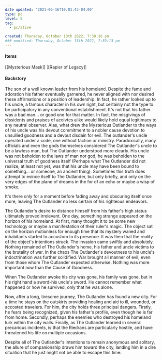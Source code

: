 ```yaml
---
date updated: '2021-06-16T10:01:43-04:00'
type: pc
level: 5
tag:
  - pc/alive

created: Thursday, October 13th 2022, 7:38:16 pm
### modified: Thursday, October 13th 2022, 7:39:13 pm
---
```


#### Items
[[Mysterious Mask]]
[[Rapier of Legacy]]

#### Backstory

The son of a well known leader from his homeland. Despite the fame and adoration his father eventually garnered, he never aligned with nor desired these affirmations or a position of leadership. In fact, he rather looked up to his uncle, a famous character in his own right, but certainly not the type to be participatory in any conventional establishment. It's not that his father was a bad man... or good one for that matter. In fact, the misgivings of dissidents and praises of acolvtes alike would likely hold equal legitimacy to any neutral observer. Alas, what drew the Mysterious Outlander to the ways of his uncle was his devout commitment to a nobler cause devotion to unsullied goodness and a devout disdain for evil. The outlander's uncle operated under a code, one without faction or ministry. Paradoxically, many officials and even the gods themselves considered The Outlander's uncle to be a lawless man, but The Outlander understood more clearly. His uncle was not beholden to the laws of man nor god, he was beholden to the universal truth of goodness itself (Perhaps what The Outlander did not realize, at least not yet, was that his uncle may have been bound to something... or someone, an ancient thing). Sometimes this truth does attempt to evince itself to The Outlander, but only briefly, and only on the very edges of the plane of dreams in the for of an echo or maybe a wisp of smoke.

It's there only for a moment before fading away and obscuring itself once more, leaving The Outlander no less certain of his righteous endeavors.

The Outlander's desire to distance himself from his father's high status ultimately proved irrelevant. One day, something strange appeared on the horizon of his homeland. At first, many thought it to be some new technology or maybe a manifestation of their ruler's magic. The object sat on the horizon motionless for enough time that its mystery waned and inhabitants started to accustom to its presence. It was then that the reality of the object's intentions struck. The invasion came swiftly and absolutely. Nothing remained of The Outlander's home, his father and uncle victims to the brutality of war. In the chaos The Outlander's devoutness to his uncle's indoctrination was further solidified. War brought all manner of evil, even from those whom The Outlander expected otherwise. Nothing was more important now than the Cause of Goodness.

When The Outlander awoke his city was gone, his family was gone, but in his right hand a sword-his uncle's sword. He cannot remember what happened or how he survived, only that he was alone.

Now, after a long, tiresome journey, The Outlander has found a new city. For a time he stays on the outskirts providing healing and aid to ill, wounded, or accosted travelers. For him, the city holds three principal dangers. Firstly, he fears being recognized, given his father's profile, even though he is far from home. Secondly, perhaps the enemies who destroyed his homeland lurk within the city walls. Finally, as The Outlander learned in several precarious incidents, is that the Riedrans are particularly hostile, and have threatened his life on multiple occasions.

Despite all of The Outlander's intentions to remain anonymous and solitary, the allure of companionship draws him toward the city, landing him in a dire situation that he just might not be able to escape this time.